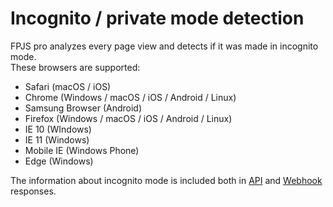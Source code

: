 # Incognito / private mode detection

FPJS pro analyzes every page view and detects if it was made in incognito mode.   
These browsers are supported:

* Safari \(macOS / iOS\)
* Chrome \(Windows / macOS / iOS / Android / Linux\)
* Samsung Browser \(Android\)
* Firefox \(Windows / macOS / iOS / Android / Linux\)
* IE 10 \(WIndows\)
* IE 11 \(Windows\)
* Mobile IE \(Windows Phone\)
* Edge \(Windows\)

The information about incognito mode is included both in [API](server-api.md) and [Webhook](webhooks.md) responses.

